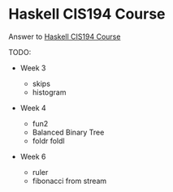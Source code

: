 # Haskell CIS194 Course

Answer to [Haskell CIS194 Course](http://www.seas.upenn.edu/%7Ecis194/spring13/lectures.html)

TODO:
* Week 3
  * skips
  * histogram

* Week 4
  * fun2
  * Balanced Binary Tree
  * foldr foldl

* Week 6
  * ruler
  * fibonacci from stream
